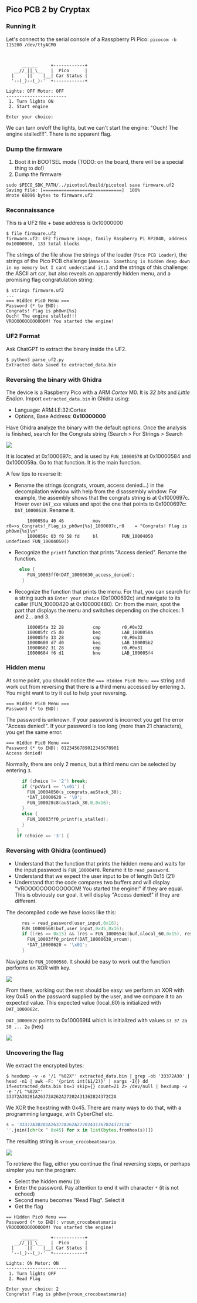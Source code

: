 ## Pico PCB 2 by Cryptax

### Running it

Let's connect to the serial console of a Rasspberry Pi Pico: `picocom -b 115200 /dev/ttyACM0`

```


      ______     +------------+
   __//_||_\__   |  Pico      |
  |     ||    |__| Car Status |
  '--(_)--(_)-'  +------------+

Lights: OFF Motor: OFF
-----------------------
 1. Turn lights ON
 2. Start engine
 
Enter your choice:
```

We can turn on/off the lights, but we can't start the engine: "Ouch! The engine stalled!!!".
There is no apparent flag.

### Dump the firmware

1. Boot it in BOOTSEL mode (TODO: on the board, there will be a special thing to do!)
2. Dump the firmware

```
sudo $PICO_SDK_PATH/../picotool/build/picotool save firmware.uf2
Saving file: [==============================]  100%
Wrote 68096 bytes to firmware.uf2
```

### Reconnaissance

This is a UF2 file + base address is 0x10000000

```
$ file firmware.uf2 
firmware.uf2: UF2 firmware image, family Raspberry Pi RP2040, address 0x10000000, 133 total blocks
```

The strings of the file show the strings of the loader (`Pico PCB Loader`), the strings of the Pico PCB challenge (`Amnesia. Something is hidden deep down in my memory but I cant understand it.`) and the strings of this challenge: the ASCII art car, but also reveals an apparently hidden menu, and a promising flag congratulation string:

```
$ strings firmware.uf2
...
=== H1dden Pic0 Menu ===
Password (* to END): 
Congrats! Flag is ph0wn{%s}
Ouch! The engine stalled!!!
VROOOOOOOOOOOOOM! You started the engine!
```

### UF2 Format

Ask ChatGPT to extract the binary inside the UF2.

```
$ python3 parse_uf2.py 
Extracted data saved to extracted_data.bin
```

### Reversing the binary with Ghidra

The device is a Raspberry Pico with a ARM *Cortex* M0. It is *32 bits* and *Little Endian*. Import `extracted_data.bin` in Ghidra using:

- Language: ARM:LE:32:Cortex 
- Options, Base Address: **0x10000000**

Have Ghidra analyze the binary with the default options. Once the analysis is finished, search for the Congrats string (Search > For Strings > Search

![](./images/ghidra-searchcongrats.png)

It is located at 0x1000697c, and is used by `FUN_10000578` at 0x10000584 and 0x1000059a. Go to that function.
It is the main function. 

A few tips to reverse it:

- Rename the strings (congrats, vroum, access denied...) in the decompilation window with help from the disassembly window. For example, the assembly shows that the congrats string is at 0x1000697c. Hover over `DAT_xxx` values and spot the one that points to 0x1000697c: `DAT_10000628`. Rename it.

```
        1000059a 40 46           mov        r0=>s_Congrats!_Flag_is_ph0wn{%s}_1000697c,r8    = "Congrats! Flag is ph0wn{%s}\n"
        1000059c 03 f0 58 fd     bl         FUN_10004050                                     undefined FUN_10004050()
```

- Recognize the `printf` function that prints "Access denied". Rename the function.

```c
     else {
        FUN_10003ff0(DAT_10000630_access_denied);
      }
```

- Recognize the function that prints the menu. For that, you can search for a string such as `Enter your choice` (0x1000692c) and navigate to its caller (FUN_10000420 at 0x100000480). Or: from the main, spot the part that displays the menu and switches depending on the choices: 1 and 2... and 3.

```
        100005fa 32 28           cmp        r0,#0x32
        100005fc c5 d0           beq        LAB_1000058a
        100005fe 33 28           cmp        r0,#0x33
        10000600 d7 d0           beq        LAB_100005b2
        10000602 31 28           cmp        r0,#0x31
        10000604 f6 d1           bne        LAB_100005f4
```


### Hidden menu

At some point, you should notice the `=== H1dden Pic0 Menu ===` string and work out from reversing that there is a third menu accessed by entering `3`. You might want to try it out to help your reversing.

```
=== H1dden Pic0 Menu ===
Password (* to END):
```

The password is unknown. If your password is incorrect you get the error "Access denied!".
If your password is too long (more than 21 characters), you get the same error.

```
=== H1dden Pic0 Menu ===
Password (* to END): 0123456789012345678901
Access denied!
```


Normally, there are only 2 menus, but a third menu can be selected by entering `3`.

```c
      if (choice != '2') break;
      if (*pcVar1 == '\x01') {
        FUN_10004050(s_congrats,auStack_30);
        *DAT_10000620 = '\0';
        FUN_100028c8(auStack_30,0,0x16);
      }
      else {
        FUN_10003ff0_printf(s_stalled);
      }
    }
    if (choice == '3') {
```

### Reversing with Ghidra (continued)

- Understand that the function that prints the hidden menu and waits for the input password is `FUN_100004f8`. Rename it to `read_password`.
- Understand that we expect the user input to be of length 0x15 (21)
- Understand that the code compares two buffers and will display "VROOOOOOOOOOOOOM! You started the engine!" if they are equal. This is obviously our goal. It will display "Access denied!" if they are different.

The decompiled code we have looks like this:

```c
      res = read_password(user_input,0x16);
      FUN_10000560(buf,user_input,0x45,0x16);
      if ((res == 0x15) && (res = FUN_1000654c(buf,&local_60,0x15), res == 0)) {
        FUN_10003ff0_printf(DAT_10000638_vroum);
        *DAT_10000620 = '\x01';
      }
```

Navigate to `FUN_10000560`. It should be easy to work out the function performs an XOR with key.

![](./images/ghidra-xorkey.png)

From there, working out the rest should be easy: we perform an XOR with key 0x45 on the password supplied by the user, and we compare it to an expected value. This expected value (local_60) is initialized with `DAT_1000062c`.

`DAT_1000062c` points to 0x100069f4 which is initialized with values `33 37 2a 30 ... 2a` (hex)

![](./images/ghidra-value.png)

### Uncovering the flag

We extract the encrypted bytes: 

```
$ hexdump -v -e '/1 "%02X"' extracted_data.bin | grep -ob '33372A30' | head -n1 | awk -F: '{print int($1/2)}' | xargs -I{} dd if=extracted_data.bin bs=1 skip={} count=21 2> /dev/null | hexdump -v -e '/1 "%02X"'
33372A30281A26372A262A27202431362824372C2A
```

We XOR the hexstring with 0x45. There are many ways to do that, with a programming language, with CyberChef etc.

```python
s = '33372A30281A26372A262A27202431362824372C2A'
''.join([chr(x ^ 0x45) for x in list(bytes.fromhex(s))])
```

The resulting string is `vroum_crocobeatsmario`.

![](./images/cyberchef.png)

To retrieve the flag, either you continue the final reversing steps, or perhaps simpler you run the program:

- Select the hidden menu (`3`)
- Enter the password. Pay attention to end it with character `*` (it is not echoed)
- Second menu becomes "Read Flag". Select it
- Get the flag

```
== H1dden Pic0 Menu ===
Password (* to END): vroum_crocobeatsmario
VROOOOOOOOOOOOOM! You started the engine!

      ______     +------------+
   __//_||_\__   |  Pico      |
  |     ||    |__| Car Status |
  '--(_)--(_)-'  +------------+

Lights: ON Motor: ON
-----------------------
 1. Turn lights OFF
 2. Read Flag

Enter your choice: 2
Congrats! Flag is ph0wn{vroum_crocobeatsmario}
```

